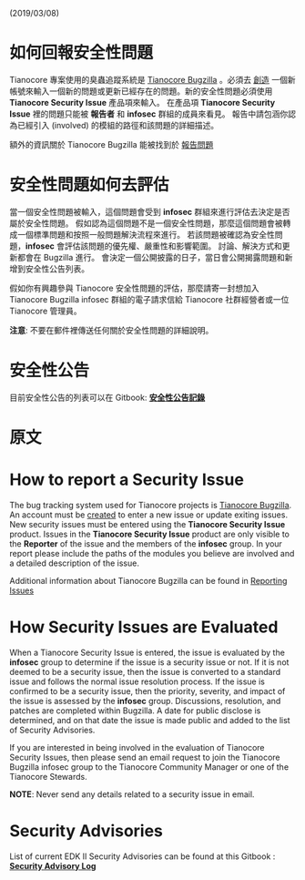 (2019/03/08)

# 如何回報安全性問題
Tianocore 專案使用的臭蟲追蹤系統是 [Tianocore Bugzilla](https://bugzilla.tianocore.org) 。必須去 [創造](https://bugzilla.tianocore.org/createaccount.cgi) 一個新帳號來輸入一個新的問題或更新已經存在的問題。新的安全性問題必須使用 **Tianocore Security Issue** 產品項來輸入。 在產品項 **Tianocore Security Issue** 裡的問題只能被 **報告者** 和 **infosec** 群組的成員來看見。 報告中請包涵你認為已經引入 (involved) 的模組的路徑和該問題的詳細描述。

額外的資訊關於 Tianocore Bugzilla 能被找到於 [報告問題](Reporting-Issues "wikilink")

# 安全性問題如何去評估

當一個安全性問題被輸入，這個問題會受到 **infosec** 群組來進行評估去決定是否屬於安全性問題。 假如認為這個問題不是一個安全性問題，那麼這個問題會被轉成一個標準問題和按照一般問題解決流程來進行。 若該問題被確認為安全性問題，**infosec** 會評估該問題的優先權、嚴重性和影響範圍。 討論、解決方式和更新都會在 Bugzilla 進行。 會決定一個公開披露的日子，當日會公開揭露問題和新增到安全性公告列表。

假如你有興趣參與 Tianocore 安全性問題的評估，那麼請寄一封想加入 Tianocore Bugzilla infosec 群組的電子請求信給 Tianocore 社群經營者或一位 Tianocore 管理員。

**注意**: 不要在郵件裡傳送任何關於安全性問題的詳細說明。

# 安全性公告

目前安全性公告的列表可以在 Gitbook:
**[安全性公告記錄]( https://www.gitbook.com/book/edk2-docs/security-advisory/details)**

# 原文

# How to report a Security Issue

The bug tracking system used for Tianocore projects is [Tianocore Bugzilla](https://bugzilla.tianocore.org).  An account must be [created](https://bugzilla.tianocore.org/createaccount.cgi) to enter a new issue or update exiting issues.  New security issues must be entered using the **Tianocore Security Issue** product.  Issues in the **Tianocore Security Issue** product are only visible to the **Reporter** of the issue and the members of the **infosec** group.  In your report please include the paths of the modules you believe are involved and a detailed description of the issue.

Additional information about Tianocore Bugzilla can be found in [Reporting Issues](Reporting-Issues "wikilink")

# How Security Issues are Evaluated

When a Tianocore Security Issue is entered, the issue is evaluated by the **infosec** group to determine if the issue is a security issue or not.  If it is not deemed to be a security issue, then the issue is converted to a standard issue and follows the normal issue resolution process.   If the issue is confirmed to be a security issue, then the priority, severity, and impact of the issue is assessed by the **infosec** group.  Discussions, resolution, and patches are completed within Bugzilla.  A date for public disclose is determined, and on that date the issue is made public and added to the list of Security Advisories.

If you are interested in being involved in the evaluation of Tianocore Security Issues, then please send an email request to join the Tianocore Bugzilla infosec group to the Tianocore Community Manager or one of the Tianocore Stewards.

**NOTE**: Never send any details related to a security issue in email.

# Security Advisories

List of current EDK II Security Advisories can be found at this Gitbook : 
**[Security Advisory Log]( https://www.gitbook.com/book/edk2-docs/security-advisory/details)**



